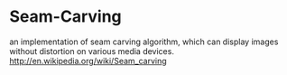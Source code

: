 # Seam-Carving
an implementation of seam carving algorithm, which can display images without distortion on various media devices.
http://en.wikipedia.org/wiki/Seam_carving
